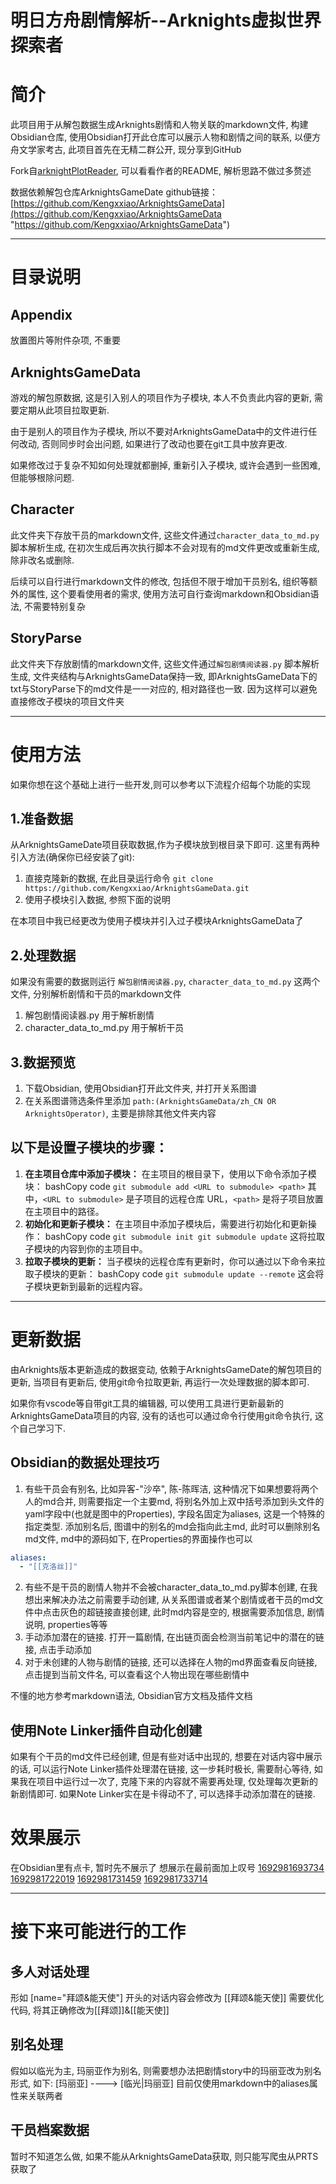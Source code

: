 # 明日方舟剧情解析--Arknights虚拟世界探索者

# 简介

此项目用于从解包数据生成Arknights剧情和人物关联的markdown文件, 构建Obsidian仓库, 使用Obsidian打开此仓库可以展示人物和剧情之间的联系, 以便方舟文学家考古, 此项目首先在无精二群公开, 现分享到GitHub

Fork自[arknightPlotReader](https://github.com/BRSblackshoot/arknightPlotReader), 可以看看作者的README, 解析思路不做过多赘述

数据依赖解包仓库ArknightsGameDate
github链接：[https://github.com/Kengxxiao/ArknightsGameData](https://github.com/Kengxxiao/ArknightsGameData "https://github.com/Kengxxiao/ArknightsGameData")

---
# 目录说明
## Appendix
放置图片等附件杂项, 不重要
## ArknightsGameData
游戏的解包原数据, 这是引入别人的项目作为子模块, 本人不负责此内容的更新, 需要定期从此项目拉取更新. 

由于是别人的项目作为子模块, 所以不要对ArknightsGameData中的文件进行任何改动, 否则同步时会出问题, 如果进行了改动也要在git工具中放弃更改. 

如果修改过于复杂不知如何处理就都删掉, 重新引入子模块, 或许会遇到一些困难, 但能够根除问题. 

## Character
此文件夹下存放干员的markdown文件, 这些文件通过`character_data_to_md.py` 脚本解析生成, 在初次生成后再次执行脚本不会对现有的md文件更改或重新生成, 除非改名或删除. 

后续可以自行进行markdown文件的修改, 包括但不限于增加干员别名, 组织等额外的属性, 这个要看使用者的需求, 使用方法可自行查询markdown和Obsidian语法, 不需要特别复杂

## StoryParse
此文件夹下存放剧情的markdown文件, 这些文件通过`解包剧情阅读器.py` 脚本解析生成, 文件夹结构与ArknightsGameData保持一致, 即ArknightsGameData下的txt与StoryParse下的md文件是一一对应的, 相对路径也一致. 因为这样可以避免直接修改子模块的项目文件夹


---
# 使用方法

如果你想在这个基础上进行一些开发,则可以参考以下流程介绍每个功能的实现

## 1.准备数据

从ArknightsGameDate项目获取数据,作为子模块放到根目录下即可.
这里有两种引入方法(确保你已经安装了git):

1. 直接克隆新的数据, 在此目录运行命令 `git clone https://github.com/Kengxxiao/ArknightsGameData.git`
2. 使用子模块引入数据, 参照下面的说明

在本项目中我已经更改为使用子模块并引入过子模块ArknightsGameData了

## 2.处理数据

如果没有需要的数据则运行 `解包剧情阅读器.py`, `character_data_to_md.py` 这两个文件, 分别解析剧情和干员的markdown文件

1. 解包剧情阅读器.py 用于解析剧情
2. character_data_to_md.py 用于解析干员

## 3.数据预览

1. 下载Obsidian, 使用Obsidian打开此文件夹, 并打开关系图谱
2. 在关系图谱筛选条件里添加 `path:(ArknightsGameData/zh_CN OR ArknightsOperator)`, 主要是排除其他文件夹内容

## 以下是设置子模块的步骤：

1. **在主项目仓库中添加子模块：**
   在主项目的根目录下，使用以下命令添加子模块：
   bashCopy code
   `git submodule add <URL to submodule> <path>`
   其中，`<URL to submodule>` 是子项目的远程仓库 URL，`<path>` 是将子项目放置在主项目中的路径。
2. **初始化和更新子模块：**
   在主项目中添加子模块后，需要进行初始化和更新操作：
   bashCopy code
   `git submodule init git submodule update`
   这将拉取子模块的内容到你的主项目中。
3. **拉取子模块的更新：**
   当子模块的远程仓库有更新时，你可以通过以下命令来拉取子模块的更新：
   bashCopy code
   `git submodule update --remote`
   这会将子模块更新到最新的远程内容。
   


---

# 更新数据

由Arknights版本更新造成的数据变动, 依赖于ArknightsGameDate的解包项目的更新, 当项目有更新后, 使用git命令拉取更新, 再运行一次处理数据的脚本即可. 

如果你有vscode等自带git工具的编辑器, 可以使用工具进行更新最新的ArknightsGameData项目的内容, 没有的话也可以通过命令行使用git命令执行, 这个自己学习下.

## Obsidian的数据处理技巧

1. 有些干员会有别名, 比如异客-"沙卒", 陈-陈晖洁, 这种情况下如果想要将两个人的md合并, 则需要指定一个主要md, 将别名外加上双中括号添加到头文件的yaml字段中(也就是图中的Properties), 字段名固定为aliases, 这是一个特殊的指定类型. 添加别名后, 图谱中的别名的md会指向此主md, 此时可以删除别名md文件, md中的源码如下, 在Properties的界面操作也可以

```yaml
aliases:
  - "[[克洛丝]]"
```

2. 有些不是干员的剧情人物并不会被character_data_to_md.py脚本创建, 在我想出来解决办法之前需要手动创建, 从关系图谱或者某个剧情或者干员的md文件中点击灰色的超链接直接创建, 此时md内容是空的, 根据需要添加信息, 剧情说明, properties等等
3. 手动添加潜在的链接. 打开一篇剧情, 在出链页面会检测当前笔记中的潜在的链接, 点击手动添加
4. 对于未创建的人物与剧情的链接, 还可以选择在人物的md界面查看反向链接, 点击提到当前文件名, 可以查看这个人物出现在哪些剧情中

不懂的地方参考markdown语法, Obsidian官方文档及插件文档

## 使用Note Linker插件自动化创建

 如果有个干员的md文件已经创建, 但是有些对话中出现的, 想要在对话内容中展示的话, 可以运行Note Linker插件处理潜在链接, 这一步耗时极长, 需要耐心等待, 如果我在项目中运行过一次了, 克隆下来的内容就不需要再处理, 仅处理每次更新的新剧情即可. 如果Note Linker实在是卡得动不了, 可以选择手动添加潜在的链接.

# 效果展示

在Obsidian里有点卡, 暂时先不展示了
想展示在最前面加上叹号
[1692981693734](1692981693734.png)
[1692981722019](1692981722019.png)
[1692981731459](1692981731459.png)
[1692981733714](1692981733714.png)


---
# 接下来可能进行的工作

## 多人对话处理

形如 \[name="拜颂&能天使"\] 开头的对话内容会修改为 \[\[拜颂&能天使\]\]
需要优化代码, 将其正确修改为\[\[拜颂\]\]&\[\[能天使\]\]

## 别名处理

假如以临光为主, 玛丽亚作为别名, 则需要想办法把剧情story中的玛丽亚改为别名形式, 如下:
\[玛丽亚\] ----> \[临光|玛丽亚\]
目前仅使用markdown中的aliases属性来关联两者

## 干员档案数据

暂时不知道怎么做, 如果不能从ArknightsGameData获取, 则只能写爬虫从PRTS获取了
